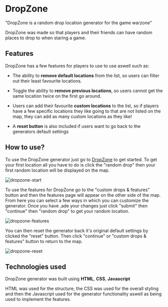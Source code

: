 # DropZone

"DropZone is a random drop location generator for the game warzone"

DropZone was made so that players and their friends can have random places to drop to when staring a game.

## Features

DropZone has a few features for players to use to use aswell such as:

- The ability to **remove default locations** from the list, so users can filter out their least favourite locations.

- Toggle the ability to **remove previous locations**, so users cannot get the same location twice on the first go around.

- Users can add their favourite **custom locations** to the list, so if players have a few specific locations they like going to that are not listed on the map, they can add as many custom locations as they like!

- A **reset button** is also included if users want to go back to the generators default settings

## How to use?

To use the DropZone generator just go to [DropZone](https://dropzone-generator.netlify.app/) to get started. To get your first location all you have to do is click the "random drop" then your first random location will be displayed on the map.

![dropzone-start](/readMeImages/DropZone-start.gif)

To use the features for DropZone go to the "custom drops & features" button and then the features page will appear on the other side of the map. From here you can select a few ways in which you can customize the generator. Once you have ,ade your changes just click "submit" then "continue" then "random drop" to get your random location.

![dropzone-features](/readMeImages/DropZone-features.gif)

You can then reset the generator back it's original default settings by clicked the "reset" button. Then click "continue" or "custom drops & features" button to return to the map.

![dropzone-reset](/readMeImages/DropZone-reset.gif)

## Technologies used

DropZone generator was built using **HTML**, **CSS**, **Javascript**

HTML was used for the structure, the CSS was used for the overall styling and then the Javascript used for the generator functionality aswell as being used to implement the features.

